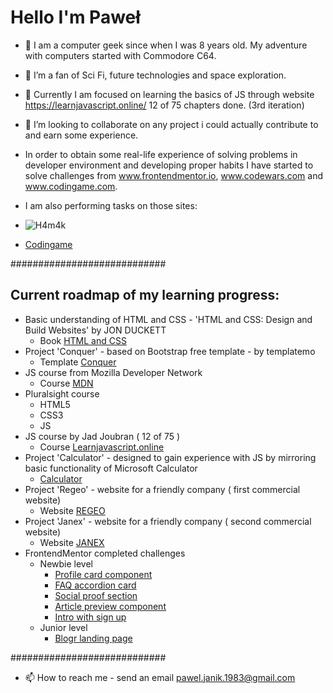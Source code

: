 # Hello I'm Paweł


- 👋 I am a computer geek since when I was 8 years old. My adventure with computers started with Commodore C64.
- 👀 I’m a fan of Sci Fi, future technologies and space exploration. 
- 🌱 Currently I am focused on learning the basics of JS through website https://learnjavascript.online/ 12 of 75 chapters done. (3rd iteration)
- 💞️ I’m looking to collaborate on any project i could actually contribute to and earn some experience.
-    In order to obtain some real-life experience of solving problems in developer environment and developing proper habits I have started to solve challenges from www.frontendmentor.io, www.codewars.com and www.codingame.com.
    
- I am also performing tasks on those sites:
- [](https://www.codewars.com/users/H4m4k) ![H4m4k](https://www.codewars.com/users/H4m4k/badges/small)
- [Codingame](https://www.codingame.com/profile/3fb44cc2c2202a03a57cb4026027ba559185324)

############################

##    Current roadmap of my learning progress:
+   Basic understanding of HTML and CSS - 'HTML and CSS: Design and Build Websites' by JON DUCKETT
     - Book [HTML and CSS](https://www.amazon.com/HTML-CSS-Design-Build-Websites/dp/1118008189)
+   Project 'Conquer' - based on Bootstrap free template - by templatemo
     - Template [Conquer](https://www.free-css.com/free-css-templates/page196/conquer)
+    JS course from Mozilla Developer Network 
     - Course [MDN](https://developer.mozilla.org/en-US/docs/Web/JavaScript/Guide)
+    Pluralsight course 
     -    HTML5
     -    CSS3
     -    JS
+    JS course by Jad Joubran ( 12 of 75 )
     - Course [Learnjavascript.online](https://learnjavascript.online/)
+    Project 'Calculator' - designed to gain experience with JS by mirroring basic functionality of Microsoft Calculator
     - [Calculator](https://calculator-object.vercel.app/)
+    Project 'Regeo' - website for a friendly company ( first commercial website)
     - Website [REGEO](www.regeo.pl)
+    Project 'Janex' - website for a friendly company ( second commercial website)
     - Website [JANEX](https://janex.vercel.app/)
+   FrontendMentor completed challenges 
     -    Newbie level
          -    [Profile card component](https://profile-card-two-psi.vercel.app/)    
          -    [FAQ accordion card](https://faq-accordion-card-snowy-chi.vercel.app/)
          -    [Social proof section](https://social-proof-section-chi-two.vercel.app/)
          -    [Article preview component](https://article-preview-component-nine-plum.vercel.app/)
          -    [Intro with sign up](https://intro-with-sign-up.vercel.app/)
     -    Junior level
          -    [Blogr landing page](https://blogr-landing-page-cyan.vercel.app/)


############################

- 📫 How to reach me - send an email pawel.janik.1983@gmail.com

<!---
H4m4k/H4m4k is a ✨ special ✨ repository because its `README.md` (this file) appears on your GitHub profile.
You can click the Preview link to take a https://www.codewars.com/dashboard
- look at your changes.
--->
